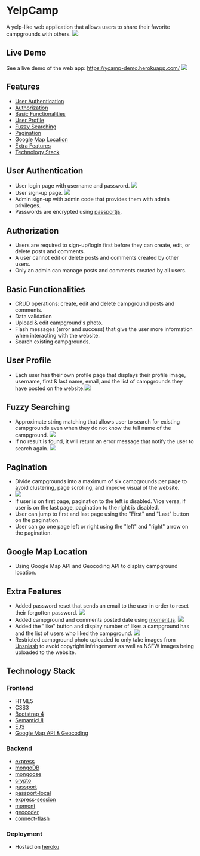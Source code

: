 # YelpCamp
A yelp-like web application that allows users to share their favorite campgrounds with others.
<img src="/img/welcome.png?raw=true">
## Live Demo
See a live demo of the web app: https://ycamp-demo.herokuapp.com/
<img src="/img/index.png?raw=true">
## Features
- [User Authentication](#user-authentication)
- [Authorization](#authorization)
- [Basic Functionalities](#basic-functionalities)
- [User Profile](#user-profile)
- [Fuzzy Searching](#fuzzy-searching)
- [Pagination](#pagination)
- [Google Map Location](#google-map-location)
- [Extra Features](#extra-features)
- [Technology Stack](#technology-stack)

## User Authentication
* User login page with username and password. <img src="/img/login.png?raw=true">
* User sign-up page. <img src="/img/register.png?raw=true">
* Admin sign-up with admin code that provides them with admin privileges.
* Passwords are encrypted using [passportjs](http://www.passportjs.org/).
  
## Authorization
* Users are required to sign-up/login first before they can create, edit, or delete posts and comments.
* A user cannot edit or delete posts and comments created by other users.
* Only an admin can manage posts and comments created by all users.

## Basic Functionalities
* CRUD operations: create, edit and delete campground posts and comments.
* Data validation
* Upload & edit campground's photo.
* Flash messages (error and success) that give the user more information when interacting with the website.
* Search existing campgrounds.

## User Profile
* Each user has their own profile page that displays their profile image, username, first & last name, email, and the list of campgrounds they have posted on the website.<img src="/img/user.png?raw=true">

## Fuzzy Searching
* Approximate string matching that allows user to search for existing campgrounds even when they do not know the full name of the campground. <img src="/img/search-success.png?raw=true">
* If no result is found, it will return an error message that notify the user to search again. <img src="/img/search-fail.png?raw=true">

## Pagination
* Divide campgrounds into a maximum of six campgrounds per page to avoid clustering, page scrolling, and improve visual of the website. 
* <img src="/img/pagination.png?raw=true">
* If user is on first page, pagination to the left is disabled. Vice versa, if user is on the last page, pagination to the right is disabled.
* User can jump to first and last page using the "First" and "Last" button on the pagination.
* User can go one page left or right using the "left" and "right" arrow on the pagination.

## Google Map Location
* Using Google Map API and Geocoding API to display campground location.

## Extra Features
* Added password reset that sends an email to the user in order to reset their forgotten password. <img src="/img/password-reset.png?raw=true">
* Added campground and comments posted date using [moment.js](https://momentjs.com/). <img src="/img/momentjs.png?raw=true">
* Added the "like" button and display number of likes a campground has and the list of users who liked the campground. <img src="/img/likes.png?raw=true">
* Restricted campground photo uploaded to only take images from [Unsplash](https://unsplash.com/) to avoid copyright infringement as well as NSFW images being uploaded to the website.


## Technology Stack
### Frontend
* HTML5
* CSS3
* [Bootstrap 4](https://getbootstrap.com/)
* [SemanticUI](https://semantic-ui.com/)
* [EJS](https://ejs.co/)
* [Google Map API & Geocoding](https://cloud.google.com/maps-platform/)
### Backend
* [express](https://expressjs.com/)
* [mongoDB](https://www.mongodb.com/)
* [mongoose](http://mongoosejs.com/)
* [crypto](https://nodejs.org/api/crypto.html#crypto_crypto)
* [passport](http://www.passportjs.org/)
* [passport-local](https://github.com/jaredhanson/passport-local#passport-local)
* [express-session](https://github.com/expressjs/session#express-session)
* [moment](https://momentjs.com/)
* [geocoder](https://github.com/wyattdanger/geocoder#geocoder)
* [connect-flash](https://github.com/jaredhanson/connect-flash#connect-flash)
### Deployment
* Hosted on [heroku](https://www.heroku.com/)
